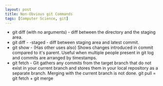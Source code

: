 ```yaml
---
layout: post
title: Non-Obvious git Commands
tags: [Computer Science, git]
---
```


* git diff (with no arguments) - diff between the directory and the staging area.
* git diff - -staged - diff between staging area and latest commit.
* git show <commit id> - (Has other uses also) Shows changes introduced in commit compared to it's parent. Useful when multiple people present in git log and commits are arranged by timestamps.
* git fetch - Git gathers any commits from the target branch that do not exist in your current branch and stores them in your local repository as a separate branch. Merging with the current branch is not done. git pull = git fetch + git merge
